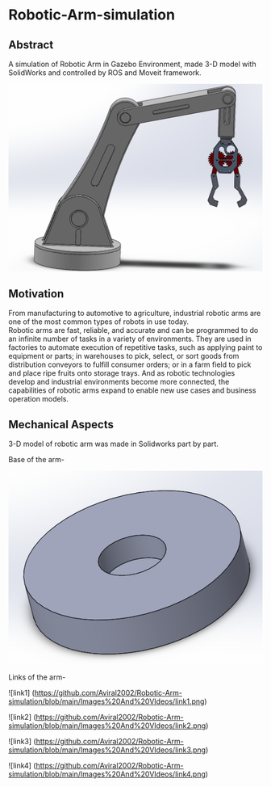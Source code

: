 # Robotic-Arm-simulation

## Abstract

A simulation of Robotic Arm in Gazebo Environment, made 3-D model with SolidWorks and controlled by ROS and Moveit framework.

![Final](https://github.com/Aviral2002/Robotic-Arm-simulation/blob/main/Images%20And%20VIdeos/finalarm.png)

## Motivation

From manufacturing to automotive to agriculture, industrial robotic arms are one of the most common types of robots in use today.<br>
Robotic arms are fast, reliable, and accurate and can be programmed to do an infinite number of tasks in a variety of environments. They are used in factories to automate execution of repetitive tasks, such as applying paint to equipment or parts; in warehouses to pick, select, or sort goods from distribution conveyors to fulfill consumer orders; or in a farm field to pick and place ripe fruits onto storage trays. And as robotic technologies develop and industrial environments become more connected, the capabilities of robotic arms expand to enable new use cases and business operation models.

## Mechanical Aspects 

3-D model of robotic arm was made in Solidworks part by part.

Base of the arm-

![base](https://github.com/Aviral2002/Robotic-Arm-simulation/blob/main/Images%20And%20VIdeos/base.png)

Links of the arm-

![link1] (https://github.com/Aviral2002/Robotic-Arm-simulation/blob/main/Images%20And%20VIdeos/link1.png)

![link2] (https://github.com/Aviral2002/Robotic-Arm-simulation/blob/main/Images%20And%20VIdeos/link2.png)

![link3] (https://github.com/Aviral2002/Robotic-Arm-simulation/blob/main/Images%20And%20VIdeos/link3.png)

![link4] (https://github.com/Aviral2002/Robotic-Arm-simulation/blob/main/Images%20And%20VIdeos/link4.png)